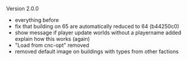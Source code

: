 

Version 2.0.0
- everything before
- fix that building on 65 are automatically reduced to 64 (b44250c0)
- show message if player update worlds without a playername added explain how this works (again)
- "Load from cnc-opt" removed
- removed default image on buildings with types from other factions
